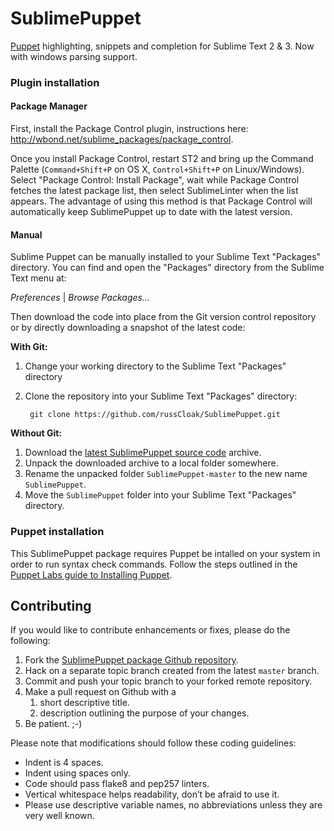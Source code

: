 SublimePuppet
=============

[Puppet][] highlighting, snippets and completion for Sublime Text 2 & 3.  Now with windows parsing support.

### Plugin installation

#### Package Manager

First, install the Package Control plugin, instructions here: http://wbond.net/sublime_packages/package_control.

Once you install Package Control, restart ST2 and bring up the Command Palette (`Command+Shift+P` on OS X, `Control+Shift+P` on Linux/Windows). Select "Package Control: Install Package", wait while Package Control fetches the latest package list, then select SublimeLinter when the list appears. The advantage of using this method is that Package Control will automatically keep SublimePuppet up to date with the latest version.

#### Manual

Sublime Puppet can be manually installed to your Sublime Text "Packages" directory. You can find and open the "Packages" directory from the Sublime Text menu at:

_Preferences_ | _Browse Packages..._

Then download the code into place from the Git version control repository or by directly downloading a snapshot of the latest code: 

**With Git:** 

1. Change your working directory to the Sublime Text "Packages" directory
1. Clone the repository into your Sublime Text "Packages" directory:

        git clone https://github.com/russCloak/SublimePuppet.git

**Without Git:** 

1. Download the [latest SublimePuppet source code](https://github.com/russCloak/SublimePuppet/archive/master.zip) archive.
1. Unpack the downloaded archive to a local folder somewhere.
1. Rename the unpacked folder `SublimePuppet-master` to the new name `SublimePuppet`.
1. Move the `SublimePuppet` folder into your Sublime Text "Packages" directory.


### Puppet installation

This SublimePuppet package requires Puppet be intalled on your system in order to run syntax check commands. Follow the steps outlined in the [Puppet Labs guide to Installing Puppet](https://docs.puppetlabs.com/guides/install_puppet/pre_install.html). 

## Contributing

If you would like to contribute enhancements or fixes, please do the following:

1. Fork the [SublimePuppet package Github repository](https://github.com/russCloak/SublimePuppet).
1. Hack on a separate topic branch created from the latest `master` branch.
1. Commit and push your topic branch to your forked remote repository.
1. Make a pull request on Github with a 
    1. short descriptive title.
    1. description outlining the purpose of your changes.
1. Be patient.  ;-)

Please note that modifications should follow these coding guidelines:

- Indent is 4 spaces. 
- Indent using spaces only.
- Code should pass flake8 and pep257 linters.
- Vertical whitespace helps readability, don’t be afraid to use it.
- Please use descriptive variable names, no abbreviations unless they are very well known.

[Puppet]: https://puppetlabs.com/
